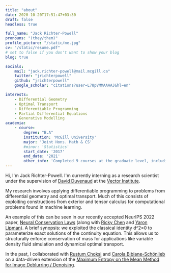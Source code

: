 ```yaml
---
title: "about"
date: 2020-10-20T17:51:47+03:30
draft: false
headless: true

full_name: "Jack Richter-Powell"
pronouns: "(they/them)"
profile_picture: "/static/me.jpg"
cv: "/static/resume.pdf"
# set to false if you don't want to show your blog
blog: true

socials:
    mail: "jack.richter-powell@mail.mcgill.ca"
    twitter: "jrichterpowell"
    github: "jrichterpowell"
    google_scholar: "citations?user=L78pVMMAAAAJ&hl=en"

interests:
    - Differential Geometry
    - Optimal Transport 
    - Differentiable Programming
    - Partial Differential Equations 
    - Generative Modelling 
academia:
    - course:
        degree: "B.A"
        institution: 'McGill University'
        major: 'Joint Hons. Math & CS'
        #minor: 'Statistics'
        start_date: '2017'
        end_date: '2021'
        other_info: 'Completed 9 courses at the graduate level, including core grad math curriculum'
---
```


Hi, I'm Jack Richter-Powell. I'm currently interning as a research scientist under the supervision of [David Duvenaud](https://www.cs.toronto.edu/~duvenaud/) at the [Vector Institute](vectorinsitute.ai).

My research involves applying differentiable programming to problems from differential geometry and optimal transport. Much of this consists of exploiting constructions from exterior and tensor calculus for computational problems found in machine learning.

An example of this can be seen in our recently accepted NeurIPS 2022 paper, [Neural Conservation Laws](https://arxiv.org/abs/2210.01741) (along with [Ricky Chen](https://www.cs.toronto.edu/~rtqichen/) and [Yaron Lipman](https://www.wisdom.weizmann.ac.il/~ylipman/)). A brief synopsis: we exploited the classical identity d^2=0 to parameterize exact solutions of the continuity equation. This allows us to structurally enforce conservation of mass for applications like variable density fluid simulation and dynamical optimal transport.

In the past, I collaborated with [Rustum Choksi](https://www.math.mcgill.ca/rchoksi/) and [Carola Bibiane-Schönlieb](https://www.damtp.cam.ac.uk/user/cbs31/Home.html) on a data-driven extension of the [Maximum Entropy on the Mean Method for Image Deblurring / Denoising](https://arxiv.org/abs/2002.10434).

